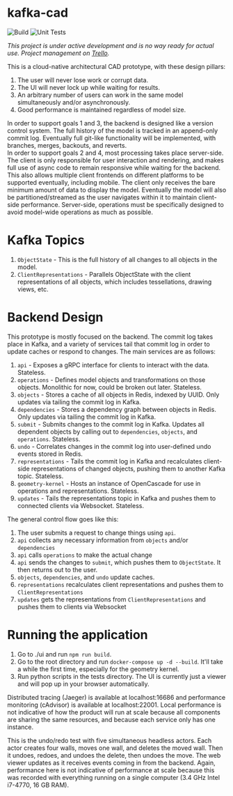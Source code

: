 # kafka-cad
![Build](https://github.com/swilcox3/kafka-cad/workflows/Build/badge.svg) ![Unit Tests](https://github.com/swilcox3/kafka-cad/workflows/Unit%20Tests/badge.svg)

_This project is under active development and is no way ready for actual use.  Project management on [Trello](https://trello.com/b/p26TaV27)._

This is a cloud-native architectural CAD prototype, with these design pillars:
1. The user will never lose work or corrupt data.
2. The UI will never lock up while waiting for results.
3. An arbitrary number of users can work in the same model simultaneously and/or asynchronously.
4. Good performance is maintained regardless of model size.

In order to support goals 1 and 3, the backend is designed like a version control system.  The full history of the model is tracked in an append-only commit log.  Eventually full git-like functionality will be implemented, with branches, merges, backouts, and reverts.  
In order to support goals 2 and 4, most processing takes place server-side.  The client is only responsible for user interaction and rendering, and makes full use of async code to remain responsive while waiting for the backend.  This also allows multiple client frontends on different platforms to be supported eventually, including mobile.  The client only receives the bare minimum amount of data to display the model.  Eventually the model will also be partitioned/streamed as the user navigates within it to maintain client-side performance.  Server-side, operations must be specifically designed to avoid model-wide operations as much as possible.

# Kafka Topics
1. `ObjectState` - This is the full history of all changes to all objects in the model.
2. `ClientRepresentations` - Parallels ObjectState with the client representations of all objects, which includes tessellations, drawing views, etc.

# Backend Design
This prototype is mostly focused on the backend.  The commit log takes place in Kafka, and a variety of services tail that commit log in order to update caches or respond to changes.  The main services are as follows:
1. `api` - Exposes a gRPC interface for clients to interact with the data.  Stateless.
2. `operations` - Defines model objects and transformations on those objects.  Monolithic for now, could be broken out later.  Stateless.
3. `objects` - Stores a cache of all objects in Redis, indexed by UUID.  Only updates via tailing the commit log in Kafka.  
4. `dependencies` - Stores a dependency graph between objects in Redis.  Only updates via tailing the commit log in Kafka.
5. `submit` - Submits changes to the commit log in Kafka.  Updates all dependent objects by calling out to `dependencies`, `objects`, and `operations`.  Stateless.
6. `undo` - Correlates changes in the commit log into user-defined undo events stored in Redis.  
7. `representations` - Tails the commit log in Kafka and recalculates client-side representations of changed objects, pushing them to another Kafka topic.  Stateless.
8. `geometry-kernel` - Hosts an instance of OpenCascade for use in operations and representations.  Stateless.
9. `updates` - Tails the representations topic in Kafka and pushes them to connected clients via Websocket.  Stateless.

The general control flow goes like this:
1. The user submits a request to change things using `api`.
2. `api` collects any necessary information from `objects` and/or `dependencies`
3. `api` calls `operations` to make the actual change
4. `api` sends the changes to `submit`, which pushes them to `ObjectState`.  It then returns out to the user.
5. `objects`, `dependencies`, and `undo` update caches.
6. `representations` recalculates client representations and pushes them to `ClientRepresentations`
6. `updates` gets the representations from `ClientRepresentations` and pushes them to clients via Websocket

# Running the application
1. Go to ./ui and run `npm run build`.  
2. Go to the root directory and run `docker-compose up -d --build`.  It'll take a while the first time, especially for the geometry kernel.
3. Run python scripts in the tests directory.  The UI is currently just a viewer and will pop up in your browser automatically.

Distributed tracing (Jaeger) is available at localhost:16686 and performance monitoring (cAdvisor) is available at localhost:22001.  Local performance is not indicative of how the product will run at scale because all components are sharing the same resources, and because each service only has one instance.

[](./tests/test_undo_redo/five_actors.gif)
This is the undo/redo test with five simultaneous headless actors.  Each actor creates four walls, moves one wall, and deletes the moved wall.  Then it undoes, redoes, and undoes the delete, then undoes the move.  The web viewer updates as it receives events coming in from the backend.  Again, performance here is not indicative of performance at scale because this was recorded with everything running on a single computer (3.4 GHz Intel i7-4770, 16 GB RAM).



